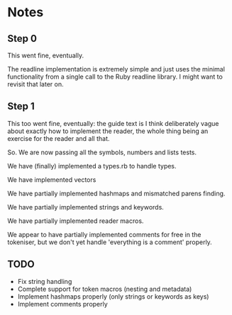 # Notes

## Step 0

This went fine, eventually.

The readline implementation is extremely simple and just uses the minimal
functionality from a single call to the Ruby readline library. I might want
to revisit that later on.

## Step 1

This too went fine, eventually: the guide text is I think deliberately vague
about exactly how to implement the reader, the whole thing being an exercise
for the reader and all that.

So. We are now passing all the symbols, numbers and lists tests.

We have (finally) implemented a types.rb to handle types.

We have implemented vectors

We have partially implemented hashmaps and mismatched parens finding.

We have partially implemented strings and keywords.

We have partially implemented reader macros.

We appear to have partially implemented comments for free in the tokeniser,
but we don't yet handle 'everything is a comment' properly.

## TODO

* Fix string handling
* Complete support for token macros (nesting and metadata)
* Implement hashmaps properly (only strings or keywords as keys)
* Implement comments properly

